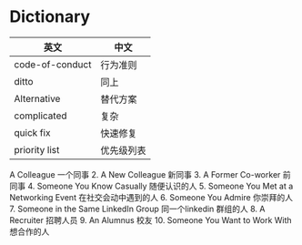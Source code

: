 # Dictionary

|英文 | 中文 |
| --- | --- |
| code-of-conduct  |  行为准则 |
| ditto | 同上 |
| Alternative | 替代方案 |
| complicated | 复杂 |
| quick fix | 快速修复 |
| priority list | 优先级列表 |



 A Colleague  一个同事
 2. A New Colleague 新同事
3. A Former Co-worker 前同事
4. Someone You Know Casually 随便认识的人
5. Someone You Met at a Networking Event 在社交会动中遇到的人
6. Someone You Admire  你崇拜的人
7. Someone in the Same LinkedIn Group 同一个linkedin 群组的人
8. A Recruiter 招聘人员
9. An Alumnus 校友
10. Someone You Want to Work With 想合作的人
